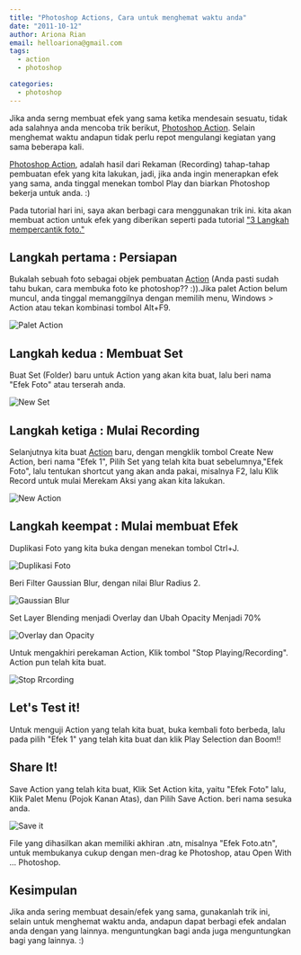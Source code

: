 ```yaml
---
title: "Photoshop Actions, Cara untuk menghemat waktu anda"
date: "2011-10-12"
author: Ariona Rian
email: helloariona@gmail.com
tags: 
  - action
  - photoshop

categories: 
  - photoshop
---
```


Jika anda serng membuat efek yang sama ketika mendesain sesuatu, tidak ada salahnya anda mencoba trik berikut, [Photoshop Action](/2011/10/photoshop-action-cara-untuk-menghemat-waktu-anda). Selain menghemat waktu andapun tidak perlu repot mengulangi kegiatan yang sama beberapa kali.

[Photoshop Action](/2011/10/photoshop-action-cara-untuk-menghemat-waktu-anda), adalah hasil dari Rekaman (Recording) tahap-tahap pembuatan efek yang kita lakukan, jadi, jika anda ingin menerapkan efek yang sama, anda tinggal menekan tombol Play dan biarkan Photoshop bekerja untuk anda. :)

Pada tutorial hari ini, saya akan berbagi cara menggunakan trik ini. kita akan membuat action untuk efek yang diberikan seperti pada tutorial ["3 Langkah mempercantik foto."](/2010/08/3-langkah-mudah-mempercantik-foto/ "3 Langkah mudah mempercantik foto")

## Langkah pertama : Persiapan

Bukalah sebuah foto sebagai objek pembuatan [Action](/2011/10/photoshop-action-cara-untuk-menghemat-waktu-anda) (Anda pasti sudah tahu bukan, cara membuka foto ke photoshop?? :)).Jika palet Action belum muncul, anda tinggal memanggilnya dengan memilih menu, Windows > Action atau tekan kombinasi tombol Alt+F9.

![Palet Action](/assets/img/action.jpg "Tampilan Window untuk Palet Action")

## Langkah kedua : Membuat Set

Buat Set (Folder) baru untuk Action yang akan kita buat, lalu beri nama "Efek Foto" atau terserah anda.

![New Set](/assets/img/newset.jpg "Membuat Set (Folder) Baru untuk action yang akan kita buat")

## Langkah ketiga : Mulai Recording

Selanjutnya kita buat [Action](/2011/10/photoshop-action-cara-untuk-menghemat-waktu-anda) baru, dengan mengklik tombol Create New Action, beri nama "Efek 1", Pilih Set yang telah kita buat sebelumnya,"Efek Foto", lalu tentukan shortcut yang akan anda pakai, misalnya F2, lalu Klik Record untuk mulai Merekam Aksi yang akan kita lakukan.

![New Action](/assets/img/newaction.jpg "Membuat Action baru dan mulai Recording")

## Langkah keempat : Mulai membuat Efek

Duplikasi Foto yang kita buka dengan menekan tombol Ctrl+J.

![Duplikasi Foto](/assets/img/overlay.jpg "Tekan Ctrl+J untuk menduplikasi Layer")

Beri Filter Gaussian Blur, dengan nilai Blur Radius 2.

![Gaussian Blur](/assets/img/gaussianblur.jpg "Memberikan filter Gaussian Blur pada foto")

Set Layer Blending menjadi Overlay dan Ubah Opacity Menjadi 70%

![Overlay dan Opacity](/assets/img/overlay.jpg "Set Layer Blending menjadi Overlay dan set Opacity menjadi 70$")

Untuk mengakhiri perekaman Action, Klik tombol "Stop Playing/Recording". Action pun telah kita buat.

![Stop Rrcording](/assets/img/stoprecording.jpg "Stop Recording untuk mengakhiri pembuatan Action")

## Let's Test it!

Untuk menguji Action yang telah kita buat, buka kembali foto berbeda, lalu pada pilih "Efek 1" yang telah kita buat dan klik Play Selection dan Boom!!

## Share It!

Save Action yang telah kita buat, Klik Set Action kita, yaitu "Efek Foto" lalu, Klik Palet Menu (Pojok Kanan Atas), dan Pilih Save Action. beri nama sesuka anda.

![Save it](/assets/img/save.jpg "Simpan Action anda dan bagikan ke orang lain")

File yang dihasilkan akan memiliki akhiran .atn, misalnya "Efek Foto.atn", untuk membukanya cukup dengan men-drag ke Photoshop, atau Open With ... Photoshop.

## Kesimpulan

Jika anda sering membuat desain/efek yang sama, gunakanlah trik ini, selain untuk menghemat waktu anda, andapun dapat berbagi efek andalan anda dengan yang lainnya. menguntungkan bagi anda juga menguntungkan bagi yang lainnya. :)
